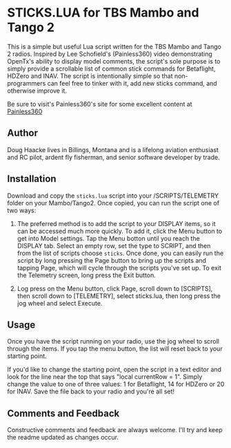 # STICKS.LUA for TBS Mambo and Tango 2
 This is a simple but useful Lua script written for the TBS Mambo and Tango 2 radios. Inspired by Lee Schofield's (Painless360) video demonstrating OpenTx's ability to display model comments, the script's sole purpose is to simply provide a scrollable list of common stick commands for Betaflight, HDZero and INAV.  The script is intentionally simple so that non-programmers can feel free to tinker with it, add new sticks command, and otherwise improve it.

 Be sure to visit's Painless360's site for some excellent content at [Painless360](https://www.youtube.com/channel/UCp1vASX-fg959vRc1xowqpw)

## Author
Doug Haacke lives in Billings, Montana and is a lifelong aviation enthusiast and RC pilot, ardent fly fisherman, and senior software developer by trade.

## Installation

Download and copy the `sticks.lua` script into your /SCRIPTS/TELEMETRY folder on your Mambo/Tango2.  Once copied, you can run the script one of two ways:

1. The preferred method is to add the script to your DISPLAY items, so it can be accessed much more quickly. To add it, click the Menu button to get into Model settings. Tap the Menu botton until you reach the DISPLAY tab. Select an empty row, set the type to SCRIPT, and then from the list of scripts choose `sticks`.  Once done, you can easily run the script by long pressing the Page button to bring up the scripts and tapping Page, which will cycle through the scripts you've set up. To exit the Telemetry screen, long press the Exit button.

2. Log press on the Menu button, click Page, scroll down to [SCRIPTS], then scroll down to [TELEMETRY], select sticks.lua, then long press the jog wheel and select Execute.


## Usage

Once you have the script running on your radio, use the jog wheel to scroll through the items. If you tap the menu button, the list will reset back to your starting point.

If you'd like to change the starting point, open the script in a text editor and look for the line near the top that says "local currentRow = 1". Simply change the value to one of three values:  1 for Betaflight, 14 for HDZero or 20 for INAV.  Save the file back to your radio and you're all set!

## Comments and Feedback

Constructive comments and feedback are always welcome. I'll try and keep the readme updated as changes occur.
